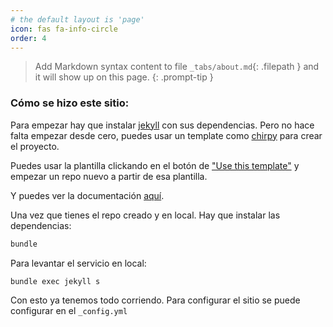 ```yaml
---
# the default layout is 'page'
icon: fas fa-info-circle
order: 4
---
```


> Add Markdown syntax content to file `_tabs/about.md`{: .filepath } and it will show up on this page.
{: .prompt-tip }








### Cómo se hizo este sitio:

Para empezar hay que instalar [jekyll](https://jekyllrb.com/) con sus dependencias.
Pero no hace falta empezar desde cero, puedes usar un template como [chirpy](https://github.com/cotes2020/jekyll-theme-chirpy?tab=readme-ov-file) para crear el proyecto.

Puedes usar la plantilla clickando en el botón de ["Use this template"](https://github.com/cotes2020/chirpy-starter) y empezar un repo nuevo a partir de esa plantilla.

Y puedes ver la documentación [aquí](https://chirpy.cotes.page/posts/getting-started/).

Una vez que tienes el repo creado y en local. Hay que instalar las dependencias:

```bash
bundle
```

Para levantar el servicio en local:

```bash
bundle exec jekyll s
```

Con esto ya tenemos todo corriendo. Para configurar el sitio se puede configurar en el `_config.yml`